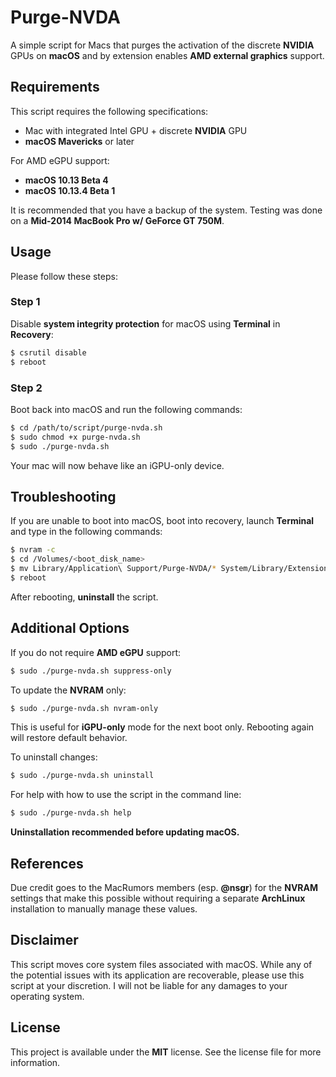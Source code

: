 # Purge-NVDA
A simple script for Macs that purges the activation of the discrete **NVIDIA** GPUs on **macOS** and by extension enables **AMD external graphics** support.

## Requirements
This script requires the following specifications:
* Mac with integrated Intel GPU + discrete **NVIDIA** GPU
* **macOS Mavericks** or later

For AMD eGPU support:
* **macOS 10.13 Beta 4**
* **macOS 10.13.4 Beta 1**

It is recommended that you have a backup of the system. Testing was done on a **Mid-2014 MacBook Pro w/ GeForce GT 750M**.

## Usage
Please follow these steps:

### Step 1
Disable **system integrity protection** for macOS using **Terminal** in **Recovery**:
```bash
$ csrutil disable
$ reboot
```

### Step 2
Boot back into macOS and run the following commands:
```bash
$ cd /path/to/script/purge-nvda.sh
$ sudo chmod +x purge-nvda.sh
$ sudo ./purge-nvda.sh
```

Your mac will now behave like an iGPU-only device.

## Troubleshooting
If you are unable to boot into macOS, boot into recovery, launch **Terminal** and type in the following commands:
```bash
$ nvram -c
$ cd /Volumes/<boot_disk_name>
$ mv Library/Application\ Support/Purge-NVDA/* System/Library/Extensions/
$ reboot
```

After rebooting, **uninstall** the script.

## Additional Options
If you do not require **AMD eGPU** support:
```bash
$ sudo ./purge-nvda.sh suppress-only
```

To update the **NVRAM** only:
```bash
$ sudo ./purge-nvda.sh nvram-only
```

This is useful for **iGPU-only** mode for the next boot only. Rebooting again will restore default behavior.

To uninstall changes:
```bash
$ sudo ./purge-nvda.sh uninstall
```

For help with how to use the script in the command line:
```bash
$ sudo ./purge-nvda.sh help
```

**Uninstallation recommended before updating macOS.**

## References
Due credit goes to the MacRumors members (esp. **@nsgr**) for the **NVRAM** settings that make this possible without requiring a separate **ArchLinux** installation to manually manage these values.

## Disclaimer
This script moves core system files associated with macOS. While any of the potential issues with its application are recoverable, please use this script at your discretion. I will not be liable for any damages to your operating system.

## License
This project is available under the **MIT** license. See the license file for more information.
